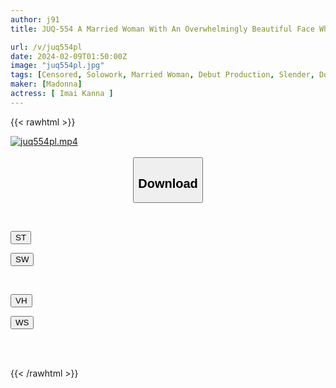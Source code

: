 ```yaml
---
author: j91
title: JUQ-554 A Married Woman With An Overwhelmingly Beautiful Face Who Made An Offer Within A Second Of Her Job Interview. Kana Imai 32 Years Old Madonna Exclusive Debut! !

url: /v/juq554pl
date: 2024-02-09T01:50:00Z
image: "juq554pl.jpg"
tags: [Censored, Solowork, Married Woman, Debut Production, Slender, Documentary, Mature Woman	]
maker: [Madonna]
actress: [ Imai Kanna ]
---
```



{{< rawhtml >}}

<div class="video" data-videoid="Qg6dPxYGK6FkXb">
    <a href="javascript:;">
        <img src="/v/juq554pl/juq554pl.jpg" width="WIDTH" height="HEIGHT" alt="juq554pl.mp4" loading="lazy">
    </a>
</div>

<script type="text/javascript" src="https://j91.asia/asset/on-demand-st.js"></script>

<br>
  <link rel="stylesheet" href="https://j91.asia/asset/bs5.css">
  
  <center>
  <button class="btn btn-primary" type="button" data-bs-toggle="collapse" data-bs-target=".multi-collapse" aria-expanded="false" aria-controls="multiCollapseExample1 multiCollapseExample2"><h2>Download</h2></button></center>
</p>
<div class="row">
  <div class="col">
    <div class="collapse multi-collapse" id="multiCollapseExample1">
      <div class="card card-body">
	      	      <br>
<div class="buttons">  
<p><a href="https://streamtape.to/v/Qg6dPxYGK6FkXb" target="_blank"><button class="btn-hover color-3"><i class="fa fa-download"></i> ST</button></a></p>
<p><a href="https://flaswish.com/j5v2dly8wqfo" target="_blank"><button class="btn-hover color-2"><i class="fa fa-download"></i> SW</button></a></p></div>
    </div>
  </div>
</div>
  <div class="col">
    <div class="collapse multi-collapse" id="multiCollapseExample2">
      <div class="card card-body">
	      <br>
<div class="buttons">
<p><a href="javascript:;" target="_blank"><button class="btn-hover color-9"><i class="fa fa-download"></i> VH</button></a></p>
<p><a href="javascript:;" target="_blank"><button class="btn-hover color-8"><i class="fa fa-download"></i> WS</button></a></p></div>
<br><br>
      </div>
    </div>
  </div>
</div>

{{< /rawhtml >}}